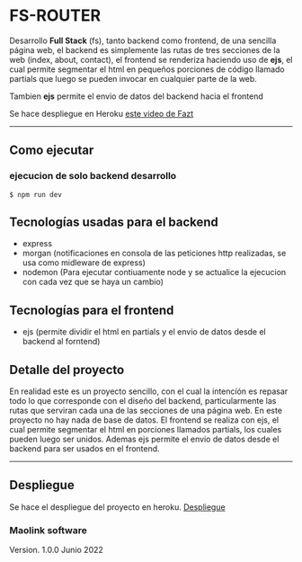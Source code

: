 # FS-ROUTER
Desarrollo **Full Stack** (fs), tanto backend como frontend, de una sencilla página web, el backend es simplemente las rutas de tres secciones de la web (index, about, contact), el frontend se renderiza haciendo uso de **ejs**, el cual permite segmentar el html en pequeños porciones de código llamado partials que luego se pueden invocar en cualquier parte de la web.

Tambien **ejs** permite el envio de datos del backend hacia el frontend

Se hace despliegue en Heroku [este video de Fazt][video de fazt]
***

## Como ejecutar

### ejecucion de solo backend desarrollo
`$ npm run dev`

## Tecnologías usadas para el backend
- express
- morgan (notificaciones en consola de las peticiones http realizadas, se usa como midleware de express)
- nodemon (Para ejecutar contiuamente node y se actualice la ejecucion con cada vez que se haya un cambio)

## Tecnologías para el frontend
- ejs  (permite dividir el html en partials y el envio de datos desde el backend al forntend)

## Detalle del proyecto
En realidad este es un proyecto sencillo, con el cual la intencíón es repasar todo lo que corresponde con el diseño del backend, particularmente las rutas que serviran cada una de las secciones de una página web. En este proyecto no hay nada de base de datos.
El frontend se realiza con ejs, el cual permite segmentar el html en porciones llamados partials, los cuales pueden luego ser unidos. Ademas ejs permite el envio de datos desde el backend para ser usados en el frontend.
***

## Despliegue
Se hace el despliegue del proyecto en heroku. [Despliegue]

### Maolink software
Version. 1.0.0
Junio 2022



[video de fazt]:<https://www.youtube.com/watch?v=OVESuyVoPkI>
[Despliegue]:<http://maolink-web.herokuapp.com/>